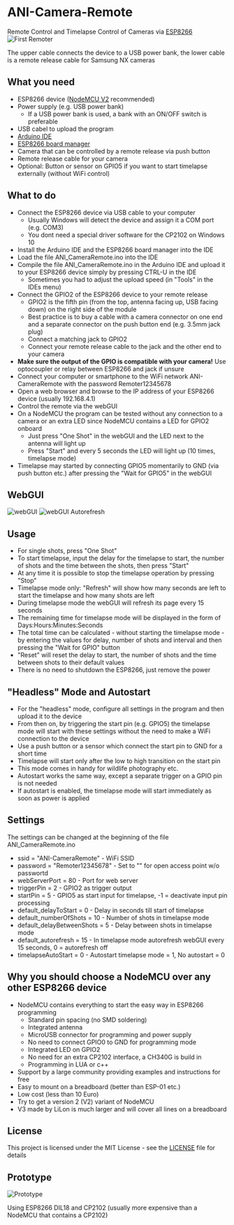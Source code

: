 # ANI-Camera-Remote
Remote Control and Timelapse Control of Cameras via [ESP8266](https://en.wikipedia.org/wiki/ESP8266)
![First Remoter](misc/First_Remoter.jpg)

The upper cable connects the device to a USB power bank, the lower cable is a remote release cable for Samsung NX cameras

What you need
-
* ESP8266 device ([NodeMCU V2](https://en.wikipedia.org/wiki/NodeMCU) recommended)
* Power supply (e.g. USB power bank)
  * If a USB power bank is used, a bank with an ON/OFF switch is preferable
* USB cabel to upload the program
* [Arduino IDE](https://www.arduino.cc/en/Main/Software)
* [ESP8266 board manager](http://www.instructables.com/id/Quick-Start-to-Nodemcu-ESP8266-on-Arduino-IDE/)
* Camera that can be controlled by a remote release via push button
* Remote release cable for your camera
* Optional: Button or sensor on GPIO5 if you want to start timelapse externally (without WiFi control)

What to do
-
* Connect the ESP8266 device via USB cable to your computer
  * Usually Windows will detect the device and assign it a COM port (e.g. COM3)
  * You dont need a special driver software for the CP2102 on Windows 10
* Install the Arduino IDE and the ESP8266 board manager into the IDE
* Load the file ANI_CameraRemote.ino into the IDE
* Compile the file ANI_CameraRemote.ino in the Arduino IDE and upload it to your ESP8266 device simply by pressing CTRL-U in the IDE
  * Sometimes you had to adjust the upload speed (in "Tools" in the IDEs menu)
* Connect the GPIO2 of the ESP8266 device to your remote release 
  * GPIO2 is the fifth pin (from the top, antenna facing up, USB facing down) on the right side of the module
  * Best practice is to buy a cable with a camera connector on one end and a separate connector on the push button end (e.g. 3.5mm jack plug)
  * Connect a matching jack to GPIO2
  * Connect your remote release cable to the jack and the other end to your camera  
* **__Make sure the output of the GPIO is compatible with your camera!__** Use optocoupler or relay between ESP8266 and jack if unsure
* Connect your computer or smartphone to the WiFi network ANI-CameraRemote with the password Remoter12345678
* Open a web browser and browse to the IP address of your ESP8266 device (usually 192.168.4.1)
* Control the remote via the webGUI
* On a NodeMCU the program can be tested without any connection to a camera or an extra LED since NodeMCU contains a LED for GPIO2 onboard
  * Just press "One Shot" in the webGUI and the LED next to the antenna will light up
  * Press "Start" and every 5 seconds the LED will light up (10 times, timelapse mode)
* Timelapse may started by connecting GPIO5 momentarily to GND (via push button etc.) after pressing the "Wait for GPIO5" in the webGUI

WebGUI
-
![webGUI](misc/webGUI_ANI_Camera_Remote.png) ![webGUI Autorefresh](misc/webGUI_ANI_Camera_Remote_autorefresh.png)

Usage
-
* For single shots, press "One Shot"
* To start timelapse, input the delay for the timelapse to start, the number of shots and the time between the shots, then press "Start"
* At any time it is possible to stop the timelapse operation by pressing "Stop"
* Timelapse mode only: "Refresh" will show how many seconds are left to start the timelapse and how many shots are left 
* During timelapse mode the webGUI will refresh its page every 15 seconds
* The remaining time for timelapse mode will be displayed in the form of Days:Hours:Minutes:Seconds
* The total time can be calculated - without starting the timelapse mode - by entering the values for delay, number of shots and interval and then pressing the "Wait for GPIO" button
* "Reset" will reset the delay to start, the number of shots and the time between shots to their default values
* There is no need to shutdown the ESP8266, just remove the power

"Headless" Mode and Autostart
-
* For the "headless" mode, configure all settings in the program and then upload it to the device
* From then on, by triggering the start pin (e.g. GPIO5) the timelapse mode will start with these settings without the need to make a WiFi connection to the device
* Use a push button or a sensor which connect the start pin to GND for a short time
* Timelapse will start only after the low to high transition on the start pin
* This mode comes in handy for wildlife photography etc.
* Autostart works the same way, except a separate trigger on a GPIO pin is not needed
* If autostart is enabled, the timelapse mode will start immediately as soon as power is applied

Settings
-
The settings can be changed at the beginning of the file ANI_CameraRemote.ino
* ssid = "ANI-CameraRemote" - WiFi SSID
* password = "Remoter12345678" - Set to "" for open access point w/o passwortd
* webServerPort = 80 - Port for web server
* triggerPin = 2 - GPIO2 as trigger output
* startPin = 5 - GPIO5 as start input for timelapse, -1 = deactivate input pin processing
* default_delayToStart = 0 - Delay in seconds till start of timelapse
* default_numberOfShots = 10 - Number of shots in timelapse mode
* default_delayBetweenShots = 5 - Delay between shots in timelapse mode
* default_autorefresh = 15 - In timelapse mode autorefresh webGUI every 15 seconds, 0 = autorefresh off
* timelapseAutoStart = 0 - Autostart timelapse mode = 1, No autostart = 0

Why you should choose a NodeMCU over any other ESP8266 device
-
* NodeMCU contains everything to start the easy way in ESP8266 programming
  * Standard pin spacing (no SMD soldering)
  * Integrated antenna
  * MicroUSB connector for programming and power supply
  * No need to connect GPIO0 to GND for programming mode
  * Integrated LED on GPIO2
  * No need for an extra CP2102 interface, a CH340G is build in	
  * Programming in LUA or c++
* Support by a large community providing examples and instructions for free
* Easy to mount on a breadboard (better than ESP-01 etc.)
* Low cost (less than 10 Euro)
* Try to get a version 2 (V2) variant of NodeMCU
* V3 made by LiLon is much larger and will cover all lines on a breadboard

License
-
This project is licensed under the MIT License - see the [LICENSE](LICENSE) file for details

Prototype
-
![Prototype](misc/Remoter_Prototype.jpg)

Using ESP8266 DIL18 and CP2102 (usually more expensive than a NodeMCU that contains a CP2102)
